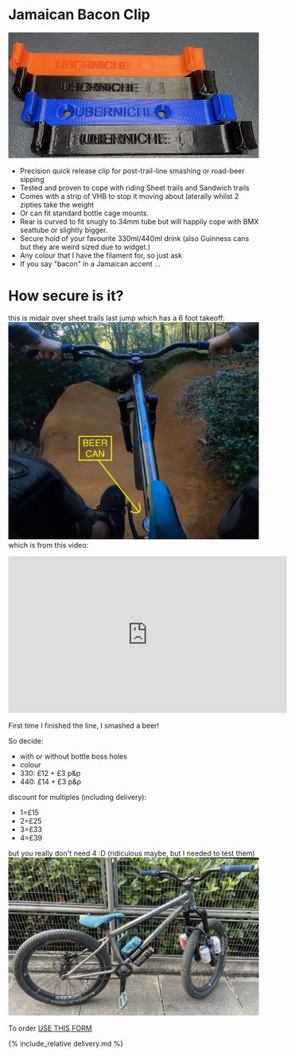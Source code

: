 # Jamaican Bacon Clip
![plugs](img/bacon.jpg)

- Precision quick release clip for post-trail-line smashing or road-beer sipping
- Tested and proven to cope with riding Sheet trails and Sandwich trails
- Comes with a strip of VHB to stop it moving about laterally whilst 2 zipties take the weight
- Or can fit standard bottle cage mounts.
- Rear is curved to fit snugly to 34mm tube but will happily cope with BMX seattube or slightly bigger.
- Secure hold of your favourite 330ml/440ml drink (also Guinness cans but they are weird sized due to widget.)
- Any colour that I have the filament for, so just ask
- If you say "bacon" in a Jamaican accent ...

# How secure is it?
this is midair over sheet trails last jump which has a 6 foot takeoff:
![sheet](img/Beer%20can%20jump.jpg)
which is from this video:
<iframe width="560" height="315" src="https://www.youtube.com/embed/Dp522QPF-HY?si=Jwde1ShAq1-ExYmz" frameborder="0" allowfullscreen></iframe>

First time I finished the line, I smashed a beer! 

So decide:
- with or without bottle boss holes
- colour
- 330: £12 + £3 p&p
- 440: £14 + £3 p&p

discount for multiples (including delivery):
- 1=£15
- 2=£25
- 3=£33
- 4=£39

but you really don't need 4 :D (ridiculous maybe, but I needed to test them)
![too-many](img/too-many-beers.jpeg)

To order [USE THIS FORM](https://forms.gle/ER4xNpb1KJiYwWG29)

{% include_relative delivery.md %}